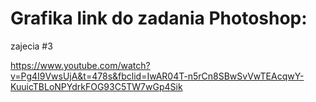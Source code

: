# Grafika link do zadania Photoshop:
zajecia #3

https://www.youtube.com/watch?v=Pg4I9VwsUjA&t=478s&fbclid=IwAR04T-n5rCn8SBwSvVwTEAcqwY-KuuicTBLoNPYdrkFOG93C5TW7wGp4Sik
